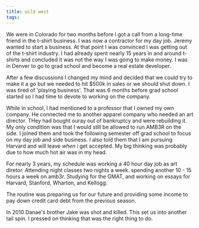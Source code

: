```yaml
---
title: wild west
tags:
---
```


We were in Colorado for two months before I got a call from a long-time friend in the t-shirt business. I was now a contractor for my day job. Jeremy wanted to start a business. At that point I was convinced I was getting out of the t-shirt industry. I had already spent nearly 15 years in and around t-shirts and concluded it was not the way I was going to make money. I was in Denver to go to grad school and become a real estate developer.

After a few discussions I changed my mind and decided that we could try to make it a go but we needed to hit $500k in sales or we should shut down. I was tired of 'playing business'. That was 6 months before grad school started so I had time to devote to working on the company.

While in school, I had mentioned to a professor that I owned my own company. He connected me to another apparel company who needed an art director. THey had bought ouray out of bankruptcy and were rebuilding it. My only condition was that I would still be allowed to run AMB3R on the side. I joined them and took the following semester off grad school to focus on my day job and side business. I also told them that I am pursuing Harvard and will leave _when_ i get accepted. My big thinking was probably due to how much hot air was in my head.

For nearly 3 years, my schedule was working a 40 hour day job as art diretor. Attending night classes two nights a week. spending another 10 - 15 hours a week on amb3r. Studying for the GMAT, and working on essays for Harvard, Stanford, Wharton, and Kellogg.

The routine was preparing us for our future and providing some income to pay down credit card debt from the previous season.

In 2010 Danae's brother Jake was shot and killed. This set us into another tail spin. I pressed on thinking that was the right thing to do.

